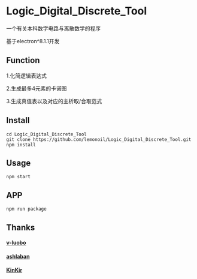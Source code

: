 # Logic_Digital_Discrete_Tool
 一个有关本科数字电路与离散数学的程序

基于electron^8.1.1开发

## Function

1.化简逻辑表达式

2.生成最多4元素的卡诺图

3.生成真值表以及对应的主析取/合取范式



## Install



```
cd Logic_Digital_Discrete_Tool
git clone https://github.com/lemonoil/Logic_Digital_Discrete_Tool.git
npm install
```



## Usage



```
npm start
```



## APP

```
npm run package
```



## Thanks

#### [v-luobo](https://github.com/v-luobo/315019748.github.io)

#### [ashlaban](https://github.com/ashlaban/karnaughMap)

#### [KinKir](https://github.com/KinKir/DiscreteMathematicsWork)

